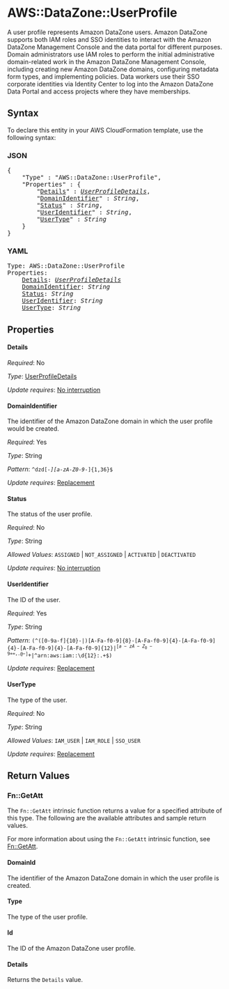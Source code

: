 # AWS::DataZone::UserProfile

A user profile represents Amazon DataZone users. Amazon DataZone supports both IAM roles and SSO identities to interact with the Amazon DataZone Management Console and the data portal for different purposes. Domain administrators use IAM roles to perform the initial administrative domain-related work in the Amazon DataZone Management Console, including creating new Amazon DataZone domains, configuring metadata form types, and implementing policies. Data workers use their SSO corporate identities via Identity Center to log into the Amazon DataZone Data Portal and access projects where they have memberships.

## Syntax

To declare this entity in your AWS CloudFormation template, use the following syntax:

### JSON

<pre>
{
    "Type" : "AWS::DataZone::UserProfile",
    "Properties" : {
        "<a href="#details" title="Details">Details</a>" : <i><a href="userprofiledetails.md">UserProfileDetails</a></i>,
        "<a href="#domainidentifier" title="DomainIdentifier">DomainIdentifier</a>" : <i>String</i>,
        "<a href="#status" title="Status">Status</a>" : <i>String</i>,
        "<a href="#useridentifier" title="UserIdentifier">UserIdentifier</a>" : <i>String</i>,
        "<a href="#usertype" title="UserType">UserType</a>" : <i>String</i>
    }
}
</pre>

### YAML

<pre>
Type: AWS::DataZone::UserProfile
Properties:
    <a href="#details" title="Details">Details</a>: <i><a href="userprofiledetails.md">UserProfileDetails</a></i>
    <a href="#domainidentifier" title="DomainIdentifier">DomainIdentifier</a>: <i>String</i>
    <a href="#status" title="Status">Status</a>: <i>String</i>
    <a href="#useridentifier" title="UserIdentifier">UserIdentifier</a>: <i>String</i>
    <a href="#usertype" title="UserType">UserType</a>: <i>String</i>
</pre>

## Properties

#### Details

_Required_: No

_Type_: <a href="userprofiledetails.md">UserProfileDetails</a>

_Update requires_: [No interruption](https://docs.aws.amazon.com/AWSCloudFormation/latest/UserGuide/using-cfn-updating-stacks-update-behaviors.html#update-no-interrupt)

#### DomainIdentifier

The identifier of the Amazon DataZone domain in which the user profile would be created.

_Required_: Yes

_Type_: String

_Pattern_: <code>^dzd[-_][a-zA-Z0-9_-]{1,36}$</code>

_Update requires_: [Replacement](https://docs.aws.amazon.com/AWSCloudFormation/latest/UserGuide/using-cfn-updating-stacks-update-behaviors.html#update-replacement)

#### Status

The status of the user profile.

_Required_: No

_Type_: String

_Allowed Values_: <code>ASSIGNED</code> | <code>NOT_ASSIGNED</code> | <code>ACTIVATED</code> | <code>DEACTIVATED</code>

_Update requires_: [No interruption](https://docs.aws.amazon.com/AWSCloudFormation/latest/UserGuide/using-cfn-updating-stacks-update-behaviors.html#update-no-interrupt)

#### UserIdentifier

The ID of the user.

_Required_: Yes

_Type_: String

_Pattern_: <code>(^([0-9a-f]{10}-|)[A-Fa-f0-9]{8}-[A-Fa-f0-9]{4}-[A-Fa-f0-9]{4}-[A-Fa-f0-9]{4}-[A-Fa-f0-9]{12}$|^[a-zA-Z_0-9+=,.@-]+$|^arn:aws:iam::\d{12}:.+$)</code>

_Update requires_: [Replacement](https://docs.aws.amazon.com/AWSCloudFormation/latest/UserGuide/using-cfn-updating-stacks-update-behaviors.html#update-replacement)

#### UserType

The type of the user.

_Required_: No

_Type_: String

_Allowed Values_: <code>IAM_USER</code> | <code>IAM_ROLE</code> | <code>SSO_USER</code>

_Update requires_: [Replacement](https://docs.aws.amazon.com/AWSCloudFormation/latest/UserGuide/using-cfn-updating-stacks-update-behaviors.html#update-replacement)

## Return Values

### Fn::GetAtt

The `Fn::GetAtt` intrinsic function returns a value for a specified attribute of this type. The following are the available attributes and sample return values.

For more information about using the `Fn::GetAtt` intrinsic function, see [Fn::GetAtt](https://docs.aws.amazon.com/AWSCloudFormation/latest/UserGuide/intrinsic-function-reference-getatt.html).

#### DomainId

The identifier of the Amazon DataZone domain in which the user profile is created.

#### Type

The type of the user profile.

#### Id

The ID of the Amazon DataZone user profile.

#### Details

Returns the <code>Details</code> value.

